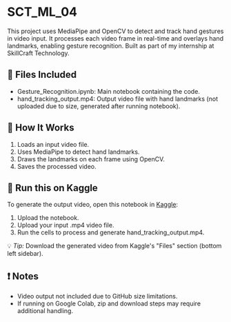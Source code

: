 # SCT_ML_04
This project uses MediaPipe and OpenCV to detect and track hand gestures in video input. It processes each video frame in real-time and overlays hand landmarks, enabling gesture recognition. Built as part of my internship at SkillCraft Technology.
## 📌 Files Included
- Gesture_Recognition.ipynb: Main notebook containing the code.
- hand_tracking_output.mp4: Output video file with hand landmarks (not uploaded due to size, generated after running notebook).

## 🧪 How It Works
1. Loads an input video file.
2. Uses MediaPipe to detect hand landmarks.
3. Draws the landmarks on each frame using OpenCV.
4. Saves the processed video.

## 🚀 Run this on Kaggle
To generate the output video, open this notebook in [Kaggle](https://www.kaggle.com/code):
1. Upload the notebook.
2. Upload your input .mp4 video file.
3. Run the cells to process and generate hand_tracking_output.mp4.

💡 *Tip:* Download the generated video from Kaggle's "Files" section (bottom left sidebar).

## ❗ Notes
- Video output not included due to GitHub size limitations.
- If running on Google Colab, zip and download steps may require additional handling.
